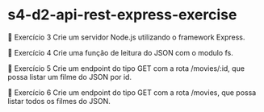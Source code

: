 # s4-d2-api-rest-express-exercise

🚀 Exercício 3
Crie um servidor Node.js utilizando o framework Express.

🚀 Exercício 4
Crie uma função de leitura do JSON com o modulo fs.

🚀 Exercício 5
Crie um endpoint do tipo GET com a rota /movies/:id, que possa listar um filme do JSON por id.

🚀 Exercício 6
Crie um endpoint do tipo GET com a rota /movies, que possa listar todos os filmes do JSON.

